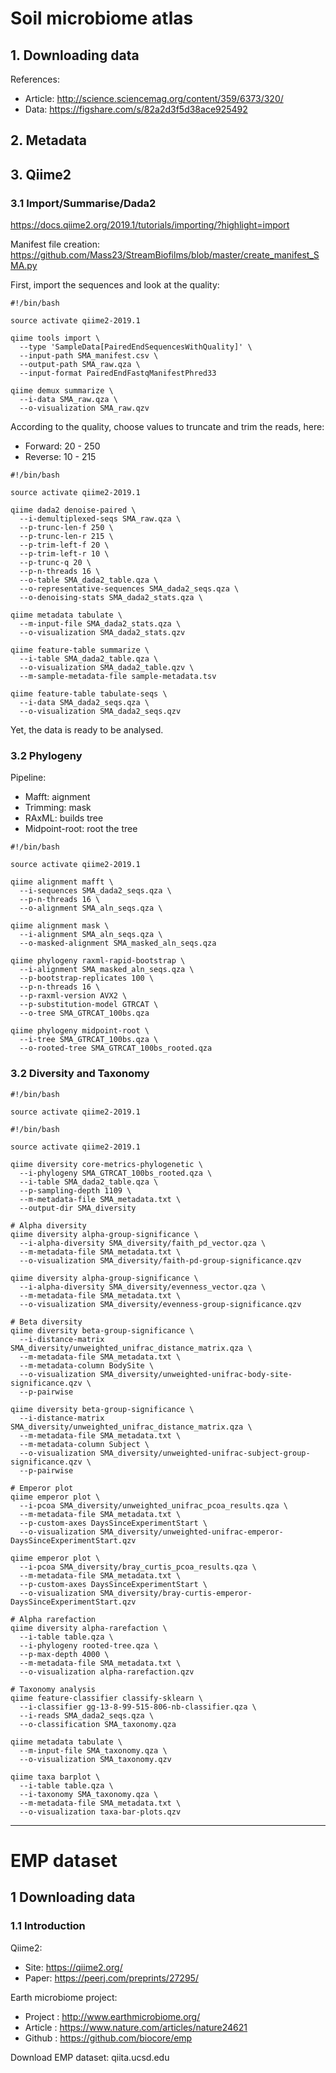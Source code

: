 # Soil microbiome atlas

## 1. Downloading data

References:
- Article: http://science.sciencemag.org/content/359/6373/320/
- Data: https://figshare.com/s/82a2d3f5d38ace925492

## 2. Metadata

## 3. Qiime2
### 3.1 Import/Summarise/Dada2
https://docs.qiime2.org/2019.1/tutorials/importing/?highlight=import

Manifest file creation: https://github.com/Mass23/StreamBiofilms/blob/master/create_manifest_SMA.py

First, import the sequences and look at the quality:
```
#!/bin/bash

source activate qiime2-2019.1

qiime tools import \
  --type 'SampleData[PairedEndSequencesWithQuality]' \
  --input-path SMA_manifest.csv \
  --output-path SMA_raw.qza \
  --input-format PairedEndFastqManifestPhred33

qiime demux summarize \
  --i-data SMA_raw.qza \
  --o-visualization SMA_raw.qzv
```

According to the quality, choose values to truncate and trim the reads, here:
- Forward: 20 - 250
- Reverse: 10 - 215

```
#!/bin/bash

source activate qiime2-2019.1

qiime dada2 denoise-paired \
  --i-demultiplexed-seqs SMA_raw.qza \
  --p-trunc-len-f 250 \
  --p-trunc-len-r 215 \
  --p-trim-left-f 20 \
  --p-trim-left-r 10 \
  --p-trunc-q 20 \
  --p-n-threads 16 \
  --o-table SMA_dada2_table.qza \
  --o-representative-sequences SMA_dada2_seqs.qza \
  --o-denoising-stats SMA_dada2_stats.qza \

qiime metadata tabulate \
  --m-input-file SMA_dada2_stats.qza \
  --o-visualization SMA_dada2_stats.qzv

qiime feature-table summarize \
  --i-table SMA_dada2_table.qza \
  --o-visualization SMA_dada2_table.qzv \
  --m-sample-metadata-file sample-metadata.tsv

qiime feature-table tabulate-seqs \
  --i-data SMA_dada2_seqs.qza \
  --o-visualization SMA_dada2_seqs.qzv
```
Yet, the data is ready to be analysed.

### 3.2 Phylogeny
Pipeline:
- Mafft: aignment
- Trimming: mask
- RAxML: builds tree
- Midpoint-root: root the tree

```
#!/bin/bash

source activate qiime2-2019.1

qiime alignment mafft \
  --i-sequences SMA_dada2_seqs.qza \
  --p-n-threads 16 \
  --o-alignment SMA_aln_seqs.qza \

qiime alignment mask \
  --i-alignment SMA_aln_seqs.qza \
  --o-masked-alignment SMA_masked_aln_seqs.qza

qiime phylogeny raxml-rapid-bootstrap \
  --i-alignment SMA_masked_aln_seqs.qza \
  --p-bootstrap-replicates 100 \
  --p-n-threads 16 \
  --p-raxml-version AVX2 \
  --p-substitution-model GTRCAT \
  --o-tree SMA_GTRCAT_100bs.qza

qiime phylogeny midpoint-root \
  --i-tree SMA_GTRCAT_100bs.qza \
  --o-rooted-tree SMA_GTRCAT_100bs_rooted.qza
```

### 3.2 Diversity and Taxonomy

```
#!/bin/bash

source activate qiime2-2019.1

#!/bin/bash

source activate qiime2-2019.1

qiime diversity core-metrics-phylogenetic \
  --i-phylogeny SMA_GTRCAT_100bs_rooted.qza \
  --i-table SMA_dada2_table.qza \
  --p-sampling-depth 1109 \
  --m-metadata-file SMA_metadata.txt \
  --output-dir SMA_diversity

# Alpha diversity
qiime diversity alpha-group-significance \
  --i-alpha-diversity SMA_diversity/faith_pd_vector.qza \
  --m-metadata-file SMA_metadata.txt \
  --o-visualization SMA_diversity/faith-pd-group-significance.qzv

qiime diversity alpha-group-significance \
  --i-alpha-diversity SMA_diversity/evenness_vector.qza \
  --m-metadata-file SMA_metadata.txt \
  --o-visualization SMA_diversity/evenness-group-significance.qzv

# Beta diversity
qiime diversity beta-group-significance \
  --i-distance-matrix SMA_diversity/unweighted_unifrac_distance_matrix.qza \
  --m-metadata-file SMA_metadata.txt \
  --m-metadata-column BodySite \
  --o-visualization SMA_diversity/unweighted-unifrac-body-site-significance.qzv \
  --p-pairwise

qiime diversity beta-group-significance \
  --i-distance-matrix SMA_diversity/unweighted_unifrac_distance_matrix.qza \
  --m-metadata-file SMA_metadata.txt \
  --m-metadata-column Subject \
  --o-visualization SMA_diversity/unweighted-unifrac-subject-group-significance.qzv \
  --p-pairwise

# Emperor plot
qiime emperor plot \
  --i-pcoa SMA_diversity/unweighted_unifrac_pcoa_results.qza \
  --m-metadata-file SMA_metadata.txt \
  --p-custom-axes DaysSinceExperimentStart \
  --o-visualization SMA_diversity/unweighted-unifrac-emperor-DaysSinceExperimentStart.qzv

qiime emperor plot \
  --i-pcoa SMA_diversity/bray_curtis_pcoa_results.qza \
  --m-metadata-file SMA_metadata.txt \
  --p-custom-axes DaysSinceExperimentStart \
  --o-visualization SMA_diversity/bray-curtis-emperor-DaysSinceExperimentStart.qzv

# Alpha rarefaction
qiime diversity alpha-rarefaction \
  --i-table table.qza \
  --i-phylogeny rooted-tree.qza \
  --p-max-depth 4000 \
  --m-metadata-file SMA_metadata.txt \
  --o-visualization alpha-rarefaction.qzv

# Taxonomy analysis
qiime feature-classifier classify-sklearn \
  --i-classifier gg-13-8-99-515-806-nb-classifier.qza \
  --i-reads SMA_dada2_seqs.qza \
  --o-classification SMA_taxonomy.qza

qiime metadata tabulate \
  --m-input-file SMA_taxonomy.qza \
  --o-visualization SMA_taxonomy.qzv

qiime taxa barplot \
  --i-table table.qza \
  --i-taxonomy SMA_taxonomy.qza \
  --m-metadata-file SMA_metadata.txt \
  --o-visualization taxa-bar-plots.qzv
```
***
# EMP dataset

## 1 Downloading data
### 1.1 Introduction

Qiime2:
- Site: https://qiime2.org/
- Paper: https://peerj.com/preprints/27295/

Earth microbiome project:
- Project	: http://www.earthmicrobiome.org/
- Article 	: https://www.nature.com/articles/nature24621
- Github 	: https://github.com/biocore/emp

Download EMP dataset: qiita.ucsd.edu



